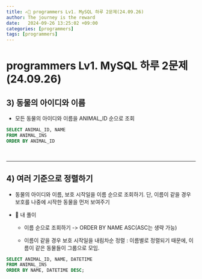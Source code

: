 ```yaml
---
title: ✍🏻 programmers Lv1. MySQL 하루 2문제(24.09.26)
author: The journey is the reward
date:   2024-09-26 13:25:02 +09:00
categories: [programmers]
tags: [programmers]
---
```



# programmers Lv1. MySQL 하루 2문제(24.09.26)

## 3) 동물의 아이디와 이름

- 모든 동물의 아이디와 이름을 ANIMAL_ID 순으로 조회

```sql
SELECT ANIMAL_ID, NAME
FROM ANIMAL_INS
ORDER BY ANIMAL_ID
```

<br>

---

## 4) 여러 기준으로 정렬하기

- 동물의 아이디와 이름, 보호 시작일을 이름 순으로 조회하기. 단, 이름이 같을 경우 보호를 나중에 시작한 동물을 먼저 보여주기

- 📌 내 풀이
	- 이름 순으로 조회하기 -> ORDER BY NAME ASC(ASC는 생략 가능)

	- 이름이 같을 경우 보호 시작일을 내림차순 정렬 : 이름별로 정렬되기 때문에, 이름이 같은 동물들이 그룹으로 모임.

```sql
SELECT ANIMAL_ID, NAME, DATETIME
FROM ANIMAL_INS
ORDER BY NAME, DATETIME DESC;
```


